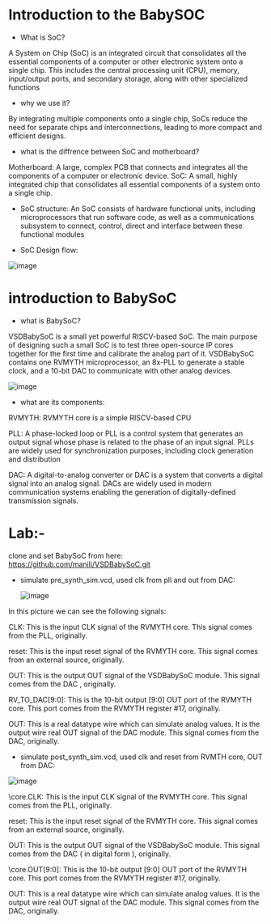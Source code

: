 # Introduction to the BabySOC

- What is SoC?
  
A System on Chip (SoC) is an integrated circuit that consolidates all the essential components of a computer or other electronic system onto a single chip.
This includes the central processing unit (CPU), memory, input/output ports, and secondary storage, along with other specialized functions

- why we use it?
  
By integrating multiple components onto a single chip, SoCs reduce the need for separate chips and interconnections, leading to more compact and efficient designs.

- what is the diffrence between SoC and motherboard?
  
Motherboard: A large, complex PCB that connects and integrates all the components of a computer or electronic device.
SoC: A small, highly integrated chip that consolidates all essential components of a system onto a single chip.

- SoC structure: An SoC consists of hardware functional units, including microprocessors that run software code,
as well as a communications subsystem to connect, control, direct and interface between these
functional modules

- SoC Design flow:
  
![image](https://github.com/user-attachments/assets/f540cc70-3307-40b9-b634-7b260e535170)

# introduction to BabySoC

- what is BabySoC?
  
VSDBabySoC is a small yet powerful RISCV-based SoC. The main purpose of designing such a small SoC is to test three open-source IP cores together for the first time and calibrate the analog part of it.
 VSDBabySoC contains one RVMYTH microprocessor, an 8x-PLL to generate a stable clock, and a 10-bit DAC to communicate with other analog devices.

![image](https://github.com/user-attachments/assets/362dd0eb-b6ff-4e8f-9352-8f5cf6cde05e)

- what are its components:
  
RVMYTH: RVMYTH core is a simple RISCV-based CPU

PLL: A phase-locked loop or PLL is a control system that generates an
output signal whose phase is related to the phase of an input signal.
PLLs are widely used for synchronization purposes, including clock
generation and distribution

DAC: A digital-to-analog converter or DAC is a system that converts a
digital signal into an analog signal. DACs are widely used in modern
communication systems enabling the generation of digitally-defined
transmission signals.

# Lab:-

 clone and set BabySoC from here: https://github.com/manili/VSDBabySoC.git

- simulate  pre_synth_sim.vcd, used clk from pll and out from DAC:

  ![image](https://github.com/user-attachments/assets/0354b2c0-3df7-47e0-92d7-69ebe9136f34)
  

In this picture we can see the following signals:

CLK: This is the input CLK signal of the RVMYTH core. This signal comes from the PLL, originally.

reset: This is the input reset signal of the RVMYTH core. This signal comes from an external source, originally.

OUT: This is the output OUT signal of the VSDBabySoC module. This signal comes from the DAC , originally.

RV_TO_DAC[9:0]: This is the 10-bit output [9:0] OUT port of the RVMYTH core. This port comes from the RVMYTH register #17, originally.

OUT: This is a real datatype wire which can simulate analog values. It is the output wire real OUT signal of the DAC module. This signal comes from the DAC, originally.

- simulate post_synth_sim.vcd, used clk and reset from RVMTH core, OUT from DAC:

![image](https://github.com/user-attachments/assets/c8f977f6-17d3-420b-bc58-e29fc494067c)

\core.CLK: This is the input CLK signal of the RVMYTH core. This signal comes from the PLL, originally.

reset: This is the input reset signal of the RVMYTH core. This signal comes from an external source, originally.

OUT: This is the output OUT signal of the VSDBabySoC module. This signal comes from the DAC ( in digital form ), originally.

\core.OUT[9:0]: This is the 10-bit output [9:0] OUT port of the RVMYTH core. This port comes from the RVMYTH register #17, originally.

OUT: This is a real datatype wire which can simulate analog values. It is the output wire real OUT signal of the DAC module. This signal comes from the DAC, originally.

